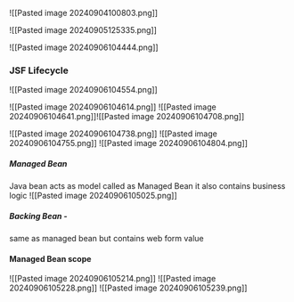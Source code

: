 
![[Pasted image 20240904100803.png]] 

![[Pasted image 20240905125335.png]]

![[Pasted image 20240906104444.png]]


### JSF Lifecycle 

![[Pasted image 20240906104554.png]]

![[Pasted image 20240906104614.png]]
![[Pasted image 20240906104641.png]]![[Pasted image 20240906104708.png]]

![[Pasted image 20240906104738.png]]
![[Pasted image 20240906104755.png]]
![[Pasted image 20240906104804.png]]

##### Managed Bean 
Java bean acts as model called as Managed Bean it also contains business logic
![[Pasted image 20240906105025.png]]

##### Backing Bean - 
same as managed bean but contains web form value 

#### Managed Bean scope

![[Pasted image 20240906105214.png]]
![[Pasted image 20240906105228.png]]
![[Pasted image 20240906105239.png]]
